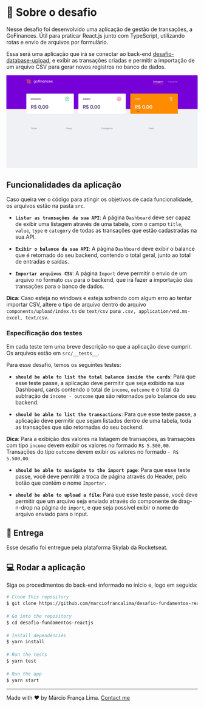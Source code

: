 # :rocket: Sobre o desafio

Nesse desafio foi desenvolvido uma aplicação de gestão de transações, a GoFinances. Útil para praticar React.js junto com TypeScript, utilizando rotas e envio de arquivos por formulário.

Essa será uma aplicação que irá se conectar ao back-end [desafio-database-upload](https://github.com/marciofrancalima/desafio-database-upload), e exibir as transações criadas e permitir a importação de um arquivo CSV para gerar novos registros no banco de dados.

![Demo](demo.gif)

## Funcionalidades da aplicação

Caso queira ver o código para atingir os objetivos de cada funcionalidade, os arquivos estão na pasta `src`.

- **`Listar as transações da sua API`**: A página `Dashboard` deve ser capaz de exibir uma listagem através de uma tabela, com o campo `title`, `value`, `type` e `category` de todas as transações que estão cadastradas na sua API.

- **`Exibir o balance da sua API`**: A página `Dashboard` deve exibir o balance que é retornado do seu backend, contendo o total geral, junto ao total de entradas e saídas.

- **`Importar arquivos CSV`**: A página `Import` deve permitir o envio de um arquivo no formato `csv` para o backend, que irá fazer a importação das transações para o banco de dados.

**Dica**: Caso esteja no windows e esteja sofrendo com algum erro ao tentar importar CSV, altere o tipo de arquivo dentro do arquivo `components/upload/index.ts` de `text/csv` para `.csv, application/vnd.ms-excel, text/csv`.

### Específicação dos testes

Em cada teste tem uma breve descrição no que a aplicação deve cumprir. Os arquivos estão em `src/__tests__`.

Para esse desafio, temos os seguintes testes:

- **`should be able to list the total balance inside the cards`**: Para que esse teste passe, a aplicação deve permitir que seja exibido na sua Dashboard, cards contendo o total de `income`, `outcome` e o total da subtração de `income - outcome` que são retornados pelo balance do seu backend.

* **`should be able to list the transactions`**: Para que esse teste passe, a aplicação deve permitir que sejam listados dentro de uma tabela, toda as transações que são retornadas do seu backend.

**Dica**: Para a exibição dos valores na listagem de transações, as transações com tipo `income` devem exibir os valores no formado `R$ 5.500,00`. Transações do tipo `outcome` devem exibir os valores no formado `- R$ 5.500,00`.

- **`should be able to navigate to the import page`**: Para que esse teste passe, você deve permitir a troca de página através do Header, pelo botão que contém o nome `Importar`.

- **`should be able to upload a file`**: Para que esse teste passe, você deve permitir que um arquivo seja enviado através do componente de drag-n-drop na página de `import`, e que seja possível exibir o nome do arquivo enviado para o input.

## :calendar: Entrega

Esse desafio foi entregue pela plataforma Skylab da Rocketseat.

## :computer: Rodar a aplicação

Siga os procedimentos do back-end informado no início e, logo em seguida:

```bash
# Clone this repository
$ git clone https://github.com/marciofrancalima/desafio-fundamentos-reactjs.git (or use ssh)

# Go into the repository
$ cd desafio-fundamentos-reactjs

# Install dependencies
$ yarn install

# Run the tests
$ yarn test

# Run the app
$ yarn start
```

---

Made with ♥ by Márcio França Lima. [Contact me](https://www.linkedin.com/in/m%C3%A1rcio-fran%C3%A7a-lima-916454187/)
